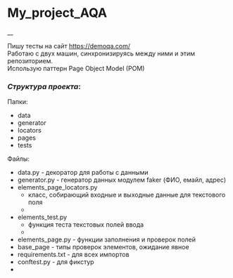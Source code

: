 # My_project_AQA
__

Пишу тесты на сайт https://demoqa.com/  
Работаю с двух машин, синхронизируясь между ними и этим репозиторием.  
Использую паттерн  Page Object Model (POM)  

### *Структура проекта*:  
Папки:
- data  
- generator  
- locators  
- pages    
- tests   

Файлы:  
- data.py - декоратор для работы с данными  
- generator.py - генератор данных модулем faker (ФИО, емайл, адрес)  
- elements_page_locators.py 
  - класс, собирающий входные и выходные данные для текстового поля  
  -
- elements_test.py 
  - функция теста текстовых полей ввода  
  - 
- elements_page.py - функции заполнения и проверок полей  
- base_page - типы проверок элементов, ожидание явное  
- requirements.txt  - для всех импортов  
- conftest.py - для фикстур  
- 